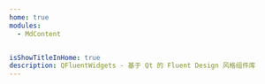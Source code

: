 ```yaml
---
home: true
modules:
  - MdContent


isShowTitleInHome: true
description: QFluentWidgets - 基于 Qt 的 Fluent Design 风格组件库
---
```


<Home/>